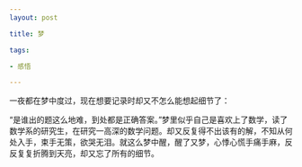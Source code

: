 ```yaml
---
layout: post

title: 梦

tags:

- 感悟

---
```


一夜都在梦中度过，现在想要记录时却又不怎么能想起细节了：

“是谁出的题这么地难，到处都是正确答案。”梦里似乎自己是喜欢上了数学，读了数学系的研究生，在研究一高深的数学问题。却又反复得不出该有的解，不知从何处入手，束手无策，欲哭无泪。就这么梦中醒，醒了又梦，心悸心慌手痛手麻，反反复复折腾到天亮，却又忘了所有的细节。



